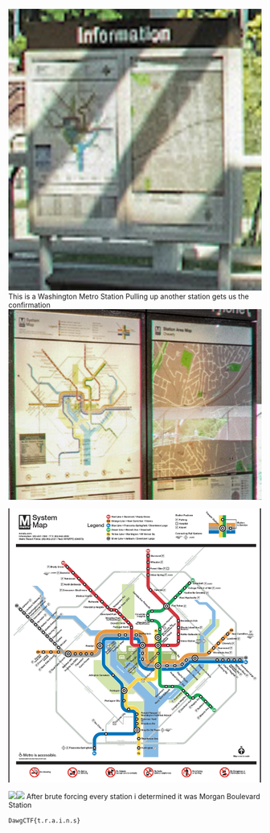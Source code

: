 ![](Images/Pasted%20image%2020250419162907.png)
This is a Washington Metro Station
Pulling up another station gets us the confirmation
![](Images/Pasted%20image%2020250419164951.png)

![](Images/Pasted%20image%2020250419163815.png)

![](Images/Pasted%20image%2020250419163758.png)![](Images/Pasted%20image%2020250419164441.png)
After brute forcing every station i determined it was Morgan Boulevard Station
```
DawgCTF{t.r.a.i.n.s}
```